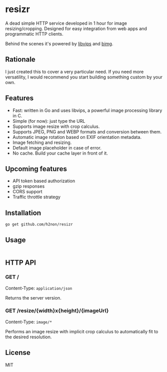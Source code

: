 # resizr

A dead simple HTTP service developed in 1 hour for image resizing/cropping. 
Designed for easy integration from web apps and programmatic HTTP clients.

Behind the scenes it's powered by [libvips](https://github.com/jcupitt/libvips) and [bimg](https://github.com/h2non/bimg).

## Rationale

I just created this to cover a very particular need. 
If you need more versatility, I would recommend you start building something custom by your own.

## Features

- Fast: written in Go and uses libvips, a powerful image processing library in C.
- Simple (for now): just type the URL
- Supports image resize with crop calculus.
- Supports JPEG, PNG and WEBP formats and conversion between them.
- Automatic image rotation based on EXIF orientation metadata.
- Image fetching and resizing.
- Default image placeholder in case of error.
- No cache. Build your cache layer in front of it.

## Upcoming features

- API token based authorization
- gzip responses
- CORS support
- Traffic throttle strategy

## Installation

```bash
go get github.com/h2non/resizr
```

## Usage

```bash

```

## HTTP API

### GET /
Content-Type: `application/json`

Returns the server version. 

### GET /resize/{width}x{height}/{imageUrl}
Content-Type: `image/*`

Performs an image resize with implicit crop calculus to automatically fit to the desired resolution.

## License

MIT